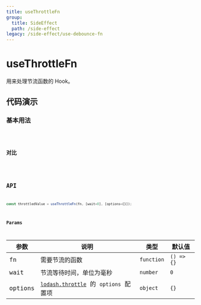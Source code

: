 ```yaml
---
title: useThrottleFn
group:
  title: SideEffect
  path: /side-effect
legacy: /side-effect/use-debounce-fn
---
```


# useThrottleFn

用来处理节流函数的 Hook。

## 代码演示

### 基本用法

<code src="./demo/Demo1.jsx" />

### 对比

<code src="./demo/Demo2.jsx" />

## API

```javascript
const throttledValue = useThrottleFn(fn, [wait=0], [options={}]);
```

### Params

| 参数  | 说明                     | 类型   | 默认值 |
|-------|-----------------------|--------|--------|
| fn | 需要节流的函数         | `function`    | `() => {}`      |
| wait  | 节流等待时间，单位为毫秒 | `number` | `0`   |
| options  | [`lodash.throttle`](https://www.lodashjs.com/docs/latest#_throttlefunc-wait0-options) 的 `options` 配置项 | `object`  | `{}` |
